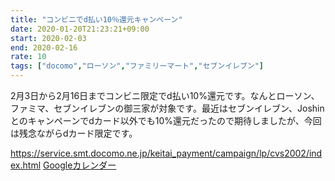```yaml
---
title: "コンビニでd払い10％還元キャンペーン"
date: 2020-01-20T21:23:21+09:00
start: 2020-02-03
end: 2020-02-16
rate: 10
tags: ["docomo","ローソン","ファミリーマート","セブンイレブン"]
---
```


2月3日から2月16日までコンビニ限定でd払い10%還元です。なんとローソン、ファミマ、セブンイレブンの御三家が対象です。最近はセブンイレブン、Joshinとのキャンペーンでdカード以外でも10%還元だったので期待しましたが、今回は残念ながらdカード限定です。

https://service.smt.docomo.ne.jp/keitai_payment/campaign/lp/cvs2002/index.html
[Googleカレンダー](http://www.google.com/calendar/event?action=TEMPLATE&text=%E3%82%B3%E3%83%B3%E3%83%93%E3%83%8B%E3%81%A7d%E6%89%95%E3%81%8410%25%E9%82%84%E5%85%83%E3%82%AD%E3%83%A3%E3%83%B3%E3%83%9A%E3%83%BC%E3%83%B3&dates=20200203/20200216&details=http://pokanpo.skr.jp/posts/20200216_docomo_cvs/)

